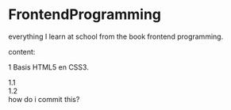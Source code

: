 # FrontendProgramming
everything I learn at school from the book frontend programming.

content: 

1 Basis HTML5 en CSS3. 

1.1      <br>
1.2      <br>
how do i commit this?